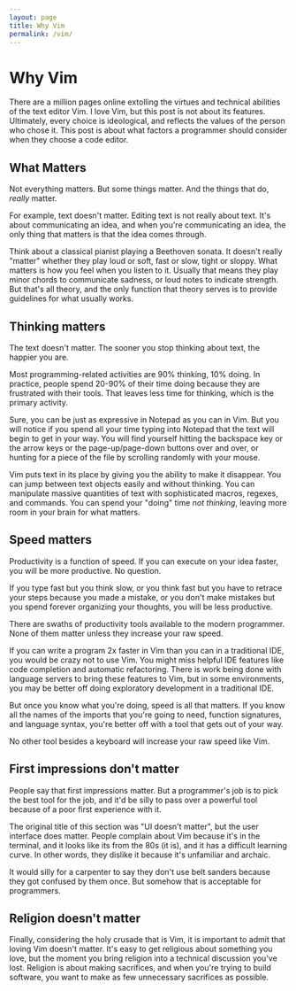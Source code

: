```yaml
---
layout: page
title: Why Vim
permalink: /vim/
---
```


Why Vim
===

There are a million pages online extolling the virtues and technical abilities of the text editor Vim. I love Vim, but this post is not about its features. Ultimately, every choice is ideological, and reflects the values of the person who chose it. This post is about what factors a programmer should consider when they choose a code editor.

What Matters
---

Not everything matters. But some things matter. And the things that do, *really* matter.

For example, text doesn't matter. Editing text is not really about text. It's about communicating an idea, and when you're communicating an idea, the only thing that matters is that the idea comes through.

Think about a classical pianist playing a Beethoven sonata. It doesn't really "matter" whether they play loud or soft, fast or slow, tight or sloppy. What matters is how you feel when you listen to it. Usually that means they play minor chords to communicate sadness, or loud notes to indicate strength. But that's all theory, and the only function that theory serves is to provide guidelines for what usually works.

Thinking matters
---

The text doesn't matter. The sooner you stop thinking about text, the happier you are.

Most programming-related activities are 90% thinking, 10% doing. In practice, people spend 20-90% of their time doing because they are frustrated with their tools. That leaves less time for thinking, which is the primary activity.

Sure, you can be just as expressive in Notepad as you can in Vim. But you will notice if you spend all your time typing into Notepad that the text will begin to get in your way. You will find yourself hitting the backspace key or the arrow keys or the page-up/page-down buttons over and over, or hunting for a piece of the file by scrolling randomly with your mouse.

Vim puts text in its place by giving you the ability to make it disappear. You can jump between text objects easily and without thinking. You can manipulate massive quantities of text with sophisticated macros, regexes, and commands. You can spend your "doing" time *not thinking*, leaving more room in your brain for what matters.

Speed matters
---

Productivity is a function of speed. If you can execute on your idea faster, you will be more productive. No question.

If you type fast but you think slow, or you think fast but you have to retrace your steps because you made a mistake, or you don't make mistakes but you spend forever organizing your thoughts, you will be less productive.

There are swaths of productivity tools available to the modern programmer. None of them matter unless they increase your raw speed.

If you can write a program 2x faster in Vim than you can in a traditional IDE, you would be crazy not to use Vim. You might miss helpful IDE features like code completion and automatic refactoring. There is work being done with language servers to bring these features to Vim, but in some environments, you may be better off doing exploratory development in a traditional IDE.

But once you know what you're doing, speed is all that matters. If you know all the names of the imports that you're going to need, function signatures, and language syntax, you're better off with a tool that gets out of your way.

No other tool besides a keyboard will increase your raw speed like Vim.

First impressions don't matter
---

People say that first impressions matter. But a programmer's job is to pick the best tool for the job, and it'd be silly to pass over a powerful tool because of a poor first experience with it.

The original title of this section was "UI doesn't matter", but the user interface does matter. People complain about Vim because it's in the terminal, and it looks like its from the 80s (it is), and it has a difficult learning curve. In other words, they dislike it because it's unfamiliar and archaic.

It would silly for a carpenter to say they don't use belt sanders because they got confused by them once. But somehow that is acceptable for programmers.

Religion doesn't matter
---

Finally, considering the holy crusade that is Vim, it is important to admit that loving Vim doesn't matter. It's easy to get religious about something you love, but the moment you bring religion into a technical discussion you've lost. Religion is about making sacrifices, and when you're trying to build software, you want to make as few unnecessary sacrifices as possible.
